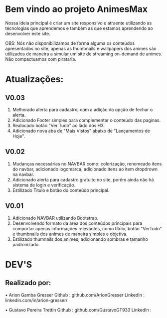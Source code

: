 # Bem vindo ao projeto AnimesMax

Nossa ideia principal é criar um site responsívo e atraente utilizando as técnologias que aprendemos e também as que estamos aprendendo ao desenvolver este síte.

OBS: Nós não disponibilizamos de forma alguma os conteúdos apresentados no site, apenas as thumbnails e wallpapers dos animes são utilizados de maneira a simular um site de streaming on-demand de animes. Não compactuamos com pirataria.

# Atualizações:

## V0.03
1. Melhorado alerta para cadastro, com a adição da opção de fechar o alerta.
2. Adicionado Footer simples para complementar o conteúdo das paginas.
3. Realocado botão "Ver Tudo" ao lado dos H3.
4. Adicionado nova aba de "Mais Vistos" abaixo de "Lançamentos de Hoje".

## V0.02
1. Mudanças necessárias no NAVBAR como: colorização, renomeado itens do navbar, adicionado logomarca, adicionado itens ao item dropdrown na navbar.
2. Adicionado alerta para cadastro gratuito no site, porém ainda não há sistema de login e verificação.
3. Estilizado Titulo e botão do conteúdo principal.

## V0.01
1. Adicionado NAVBAR utilizando Bootstrap.
2. Desenvolvendo formato da área dos conteúdos principais para comportar apenas informações relevantes, como título, botão "VerTudo" e thumbnails dos animes de maneira simples e objetiva.
3. Estilizado thumnails dos animes, adicionando sombras e tamanho padronizado.

# DEV'S

## Realizado por: 

• Arion Gamba Gresser
    Github   : github.com/ArionGresser
    LinkedIn : linkedin.com/in/arion-gresser/

• Gustavo Pereira Trettin
    Github   : github.com/GustavoGT933
    LinkedIn :
